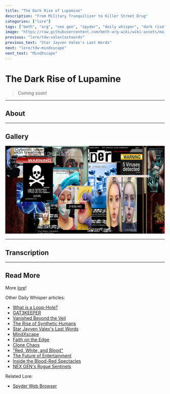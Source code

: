 ```yaml
---
title: "The Dark Rise of Lupamine"
description: "From Military Tranquilizer to Killer Street Drug"
categories: ["lore"]
tags: ["bmth", "arg", "nex gen", "spyder", "daily whisper", "dark rise", "lupamine"]
image: "https://raw.githubusercontent.com/bmth-arg-wiki/wiki-assets/main/lore/webbrowser/dailywhisper/viruses-300x300.png"
previous: "lore/tdw-valexlastwords"
previous_text: "Star Jayven Valex's Last Words"
next: "lore/tdw-mindxscape"
next_text: "MindXscape"
---
```

# The Dark Rise of Lupamine

> Coming soon!

***

## About



***

## Gallery

![lupamine article](https://raw.githubusercontent.com/bmth-arg-wiki/wiki-assets/main/lore/webbrowser/dailywhisper/viruses.png)

***

## Transcription



***

## Read More

More [lore](lore)!

Other Daily Whisper articles:

- [What is a Loop-Hole?](tdw-loophole)
- [GAT3KEEPER](tdw-gatekeeper)
- [Vanished Beyond the Veil](tdw-vanished)
- [The Rise of Synthetic Humans](tdw-riseofsynth)
- [Star Jayven Valex's Last Words](tdw-valexlastwords)
- [MindXscape](tdw-mindxscape)
- [Faith on the Edge](tdw-faithedge)
- [Clone Chaos](tdw-clonechaos)
- ["Red, White, and Blood"](tdw-redwhiteblood)
- [The Future of Entertainment](tdw-futureentertainment)
- [Inside the Blood-Red Spectacles](tdw-bloodredspectacles)
- [NEX GEN's Rogue Sentinels](tdw-roguesentinels)

Related Lore:

- [Spyder Web Browser](webbrowser)